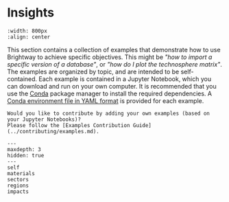 # Insights

```{image} ../../_static/images/examples.png
:width: 800px
:align: center
```

This section contains a collection of examples that demonstrate how to use Brightway to achieve specific objectives. This might be _"how to import a specific version of a database"_, or _"how do I plot the technosphere matrix"_. The examples are organized by topic, and are intended to be self-contained. Each example is contained in a Jupyter Notebook, which you can download and run on your own computer. It is recommended that you use the [Conda](https://docs.conda.io/en/latest/) package manager to install the required dependencies. A [Conda environment file in YAML format](https://conda.io/projects/conda/en/latest/user-guide/tasks/manage-environments.html#activating-an-environment) is provided for each example.

```{note}
Would you like to contribute by adding your own examples (based on your Jupyter Notebooks)?
Please follow the [Examples Contribution Guide](../contributing/examples.md).
```

```{toctree}
---
maxdepth: 3
hidden: true
---
self
materials
sectors
regions
impacts
```